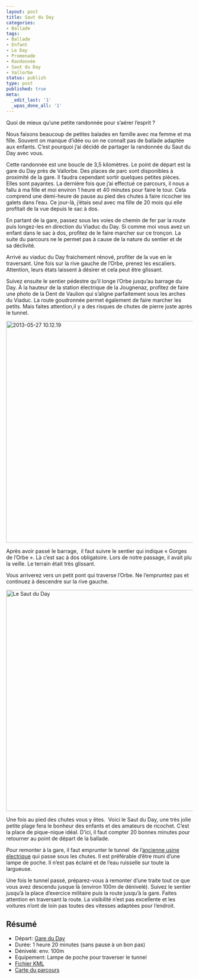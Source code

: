 ```yaml
---
layout: post
title: Saut du Day
categories:
- Ballade
tags:
- Ballade
- Enfant
- Le Day
- Promenade
- Randonnée
- Saut du Day
- Vallorbe
status: publish
type: post
published: true
meta:
  _edit_last: '1'
  _wpas_done_all: '1'
---
```


Quoi de mieux qu’une petite randonnée pour s’aérer l’esprit ?

Nous faisons beaucoup de petites balades en famille avec ma femme et ma fille. Souvent on manque d’idée ou on ne connaît pas de ballade adaptée aux enfants. C’est pourquoi j’ai décidé de partager la randonnée du Saut du Day avec vous. <!--more-->

Cette randonnée est une boucle de 3,5 kilomètres. Le point de départ est la gare du Day près de Vallorbe. Des places de parc sont disponibles à proximité de la gare. Il faudra cependant sortir quelques petites pièces. Elles sont payantes. La dernière fois que j’ai effectué ce parcours, il nous a fallu à ma fille et moi environ 1 heure et 40 minutes pour faire le tour. Cela comprend une demi-heure de pause au pied des chutes à faire ricocher les galets dans l’eau. Ce jour-là, j’étais seul avec ma fille de 20 mois qui elle profitait de la vue depuis le sac à dos.

En partant de la gare, passez sous les voies de chemin de fer par la route puis longez-les en direction du Viaduc du Day. Si comme moi vous avez un enfant dans le sac à dos, profitez de le faire marcher sur ce tronçon. La suite du parcours ne le permet pas à cause de la nature du sentier et de sa déclivité.

Arrivé au viaduc du Day fraichement rénové, profiter de la vue en le traversant. Une fois sur la rive gauche de l’Orbe, prenez les escaliers. Attention, leurs états laissent à désirer et cela peut être glissant.

Suivez ensuite le sentier pédestre qu’il longe l’Orbe jusqu’au barrage du Day. À la hauteur de la station électrique de la Jougnenaz, profitez de faire une photo de la Dent de Vaulion qui s’aligne parfaitement sous les arches du Viaduc. La route goudronnée permet également de faire marcher les petits. Mais faites attention,il y a des risques de chutes de pierre juste après le tunnel.

<img class="aligncenter size-medium wp-image-6580" alt="2013-05-27 10.12.19" src="http://www.alienlebarge.ch/wordpress/wp-content/uploads/2013/05/2013-05-27-10.12.19-800x597.jpg" width="800" height="597" />

Après avoir passé le barrage,  il faut suivre le sentier qui indique « Gorges de l’Orbe ». Là c’est sac à dos obligatoire. Lors de notre passage, il avait plu la veille. Le terrain était très glissant.

Vous arriverez vers un petit pont qui traverse l’Orbe. Ne l’empruntez pas et continuez à descendre sur la rive gauche.

<img class="aligncenter size-medium wp-image-6570" alt="Le Saut du Day" src="http://www.alienlebarge.ch/wordpress/wp-content/uploads/2013/05/Cyk0Nr3YZp_ZvndV9_9WsuzczTLGbUG1eqc1ExFTNCM-800x596.jpeg" width="800" height="596" />

Une fois au pied des chutes vous y êtes.  Voici le Saut du Day, une très jolie petite plage fera le bonheur des enfants et des amateurs de ricochet. C’est la place de pique-nique idéal. D’ici, il faut compter 20 bonnes minutes pour retourner au point de départ de la ballade.

Pour remonter à la gare, il faut emprunter le tunnel  de l’<a title="Histoire de l'usine" href="http://arnexhistoire.blogspot.ch/2012/11/lusine-electrochimique-du-day.html">ancienne usine électrique</a> qui passe sous les chutes. Il est préférable d’être muni d’une lampe de poche. Il n’est pas éclairé et de l’eau ruisselle sur toute la largueuse.

Une fois le tunnel passé, préparez-vous à remonter d’une traite tout ce que vous avez descendu jusque là (environ 100m de dénivelé). Suivez le sentier jusqu’à la place d’exercice militaire puis la route jusqu’à la gare. Faites attention en traversant la route. La visibilité n’est pas excellente et les voitures n’ont de loin pas toutes des vitesses adaptées pour l’endroit.

## Résumé

- Départ: <a title="Position de la gare sur Google Maps" href="https://maps.google.fr/maps?q=46.717283,6.400498&amp;ll=46.717471,6.400722&amp;spn=0.002107,0.005284&amp;num=1&amp;t=h&amp;z=18">Gare du Day</a>
- Durée: 1 heure 20 minutes (sans pause à un bon pas)
- Dénivelé: env. 100m
- Equipement: Lampe de poche pour traverser le tunnel
- <a title="Fichier KML à télécharger sur Github" href="https://gist.github.com/alienlebarge/5657247">Fichier KML</a>
- <a title="Carte du parcours sur map.geo.admin.ch" href="http://map.geo.admin.ch/?Y=520788&amp;X=174794&amp;zoom=8&amp;bgLayer=ch.swisstopo.pixelkarte-farbe&amp;layers=ch.swisstopo.swisstlm3d-wanderwege,KML%7C%7Chttps%3A%2F%2Fgist.github.com%2Falienlebarge%2F5657247%2Fraw%2F3a9b61b34d6a178b7e6c027c1f53a803c217a1df%2FSautDuDay.kml&amp;layers_opacity=1,1&amp;layers_visibility=true,true&amp;time_current=latest&amp;lang=fr">Carte du parcours</a>
